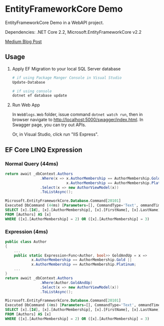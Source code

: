 # EntityFrameworkCore Demo

EntityFrameworkCore Demo in a WebAPI project.

Dependencies: .NET Core 2.2, Microsoft.EntityFrameworkCore v2.2

[Medium Blog Post](https://medium.com/@changhuixu/ientitytypeconfiguration-t-in-entityframework-core-3fe7abc5ee7a)

## Usage

1. Apply EF Migration to your local SQL Server database

   ```powershell
   # if using Package Manger Console in Visual Studio
   Update-Database

   # if using console
   dotnet ef database update
   ```

1. Run Web App

   In `WebBlogs.Web` folder, issue command `dotnet watch run`, then in browser navigate to [http://localhost:5000/swagger/index.html](http://localhost:5000/swagger/index.html). In Swagger page, you can try out APIs.

   Or, in Visual Studio, click run "IIS Express".

## EF Core LINQ Expression

### Normal Query (44ms)

```csharp
return await _dbContext.Authors
                .Where(x => x.AuthorMembership == AuthorMembership.Gold ||
                            x.AuthorMembership == AuthorMembership.Platinum)
                .Select(x => new AuthorViewModel(x))
                .ToListAsync();
```

```sql
Microsoft.EntityFrameworkCore.Database.Command[20101]
Executed DbCommand (44ms) [Parameters=[], CommandType='Text', ommandTimeout='30']
SELECT [x].[Id], [x].[AuthorMembership], [x].[FirstName], [x].LastName]
FROM [Authors] AS [x]
WHERE ([x].[AuthorMembership] = 2) OR ([x].[AuthorMembership] = 3)
```

### Expression (4ms)

```csharp
public class Author
{
    ...
    public static Expression<Func<Author, bool>> GoldAndUp = x =>
            x.AuthorMembership == AuthorMembership.Gold ||
            x.AuthorMembership == AuthorMembership.Platinum;
    ...
}
return await _dbContext.Authors
                .Where(Author.GoldAndUp)
                .Select(x => new AuthorViewModel(x))
                .ToListAsync();
```

```sql
Microsoft.EntityFrameworkCore.Database.Command[20101]
Executed DbCommand (4ms) [Parameters=[], CommandType='Text', ommandTimeout='30']
SELECT [x].[Id], [x].[AuthorMembership], [x].[FirstName], [x].LastName]
FROM [Authors] AS [x]
WHERE ([x].[AuthorMembership] = 2) OR ([x].[AuthorMembership] = 3)
```
